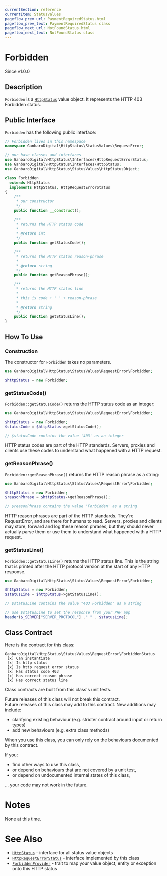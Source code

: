 ```yaml
---
currentSection: reference
currentItem: StatusValues
pageflow_prev_url: PaymentRequiredStatus.html
pageflow_prev_text: PaymentRequiredStatus class
pageflow_next_url: NotFoundStatus.html
pageflow_next_text: NotFoundStatus class
---
```


# Forbidden

<div class="callout info">
Since v1.0.0
</div>

## Description

`Forbidden` is a [`HttpStatus`](../Interfaces/HttpStatus.html) value object. It represents the HTTP 403 Forbidden status.

## Public Interface

`Forbidden` has the following public interface:

```php
// Forbidden lives in this namespace
namespace GanbaroDigital\HttpStatus\StatusValues\RequestError;

// our base classes and interfaces
use GanbaroDigital\HttpStatus\Interfaces\HttpRequestErrorStatus;
use GanbaroDigital\HttpStatus\Interfaces\HttpStatus;
use GanbaroDigital\HttpStatus\StatusValues\HttpStatusObject;

class Forbidden
  extends HttpStatus
  implements HttpStatus, HttpRequestErrorStatus
{
    /**
     * our constructor
     */
    public function __construct();

    /**
     * returns the HTTP status code
     *
     * @return int
     */
    public function getStatusCode();

    /**
     * returns the HTTP status reason-phrase
     *
     * @return string
     */
    public function getReasonPhrase();

    /**
     * returns the HTTP status line
     *
     * this is code + ' ' + reason-phrase
     *
     * @return string
     */
    public function getStatusLine();
}
```

## How To Use

### Construction

The constructor for `Forbidden` takes no parameters.

```php
use GanbaroDigital\HttpStatus\StatusValues\RequestError\Forbidden;

$httpStatus = new Forbidden;
```

### getStatusCode()

`Forbidden::getStatusCode()` returns the HTTP status code as an integer:

```php
use GanbaroDigital\HttpStatus\StatusValues\RequestError\Forbidden;

$httpStatus = new Forbidden;
$statusCode = $httpStatus->getStatusCode();

// $statusCode contains the value '403' as an integer
```

HTTP status codes are part of the HTTP standards. Servers, proxies and clients use these codes to understand what happened with a HTTP request.

### getReasonPhrase()

`Forbidden::getReasonPhrase()` returns the HTTP reason phrase as a string:

```php
use GanbaroDigital\HttpStatus\StatusValues\RequestError\Forbidden;

$httpStatus = new Forbidden;
$reasonPhrase = $httpStatus->getReasonPhrase();

// $reasonPhrase contains the value 'Forbidden' as a string
```

HTTP reason phrases are part of the HTTP standards. They're RequestError, and are there for humans to read. Servers, proxies and clients may store, forward and log these reason phrases, but they should never actually parse them or use them to understand what happened with a HTTP request.

### getStatusLine()

`Forbidden::getStatusLine()` returns the HTTP status line. This is the string that is printed after the HTTP protocol version at the start of any HTTP response.

```php
use GanbaroDigital\HttpStatus\StatusValues\RequestError\Forbidden;

$httpStatus = new Forbidden;
$statusLine = $httpStatus->getStatusLine();

// $statusLine contains the value "403 Forbidden" as a string

// use $statusLine to set the response from your PHP app
header($_SERVER["SERVER_PROTOCOL"] ." " . $statusLine);
```

## Class Contract

Here is the contract for this class:

    GanbaroDigital\HttpStatus\StatusValues\RequestError\ForbiddenStatus
     [x] Can instantiate
     [x] Is http status
     [x] Is http request error status
     [x] Has status code 403
     [x] Has correct reason phrase
     [x] Has correct status line

Class contracts are built from this class's unit tests.

<div class="callout success">
Future releases of this class will not break this contract.
</div>

<div class="callout info" markdown="1">
Future releases of this class may add to this contract. New additions may include:

* clarifying existing behaviour (e.g. stricter contract around input or return types)
* add new behaviours (e.g. extra class methods)
</div>

<div class="callout warning" markdown="1">
When you use this class, you can only rely on the behaviours documented by this contract.

If you:

* find other ways to use this class,
* or depend on behaviours that are not covered by a unit test,
* or depend on undocumented internal states of this class,

... your code may not work in the future.
</div>

# Notes

None at this time.

# See Also

* [`HttpStatus`](../Interfaces/HttpStatus.html) - interface for all status value objects
* [`HttpRequestErrorStatus`](../Interfaces/HttpRequestErrorStatus.html) - interface implemented by this class
* [`ForbiddenProvider`](../StatusProviders/ForbiddenProvider.html) - trait to map your value object, entity or exception onto this HTTP status
